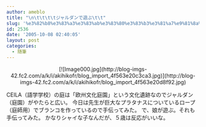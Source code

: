 ```yaml
---
author: ameblo
title: "\n\t\t\t\tジャルダンで遊ぶ\t\t"
slug: '%e3%82%b8%e3%83%a3%e3%83%ab%e3%83%80%e3%83%b3%e3%81%a7%e9%81%8a%e3%81%b6'
id: 2536
date: '2005-10-08 02:40:05'
layout: post
categories:
  - 随筆
---
```


<div align="center">[![Image000.jpg](http://blog-imgs-42.fc2.com/a/k/i/akihikofr/blog_import_4f563e20c3ca3.jpg)](http://blog-imgs-42.fc2.com/a/k/i/akihikofr/blog_import_4f563e20d8f92.jpg)</div>

CEILA（語学学校）の庭は「欧州文化庭園」という文化遺跡なのでジャルダン（庭園）がやたらと広い。 今日は先生が巨大なプラタナスについているロープ（庭師用）でブランコを作っているので手伝ってみた。 で、娘が遊ぶ。それも手伝ってみた。 かなりシャイな子なんだが、５歳は反応がいいな。